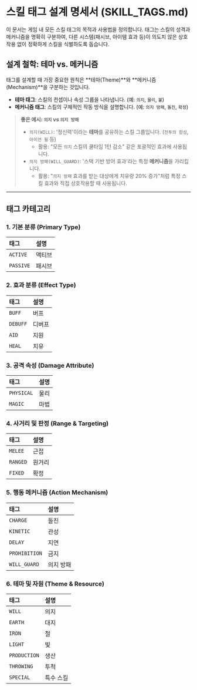 # 스킬 태그 설계 명세서 (SKILL_TAGS.md)

이 문서는 게임 내 모든 스킬 태그의 목적과 사용법을 정의합니다. 태그는 스킬의 성격과 메커니즘을 명확히 구분하여, 다른 시스템(패시브, 아이템 효과 등)이 의도치 않은 상호작용 없이 정확하게 스킬을 식별하도록 돕습니다.

## 설계 철학: 테마 vs. 메커니즘

태그를 설계할 때 가장 중요한 원칙은 **테마(Theme)**와 **메커니즘(Mechanism)**을 구분하는 것입니다.

-   **테마 태그**: 스킬의 컨셉이나 속성 그룹을 나타냅니다. (예: `의지`, `물리`, `불`)
-   **메커니즘 태그**: 스킬의 구체적인 작동 방식을 설명합니다. (예: `의지 방패`, `돌진`, `확정`)

> **좋은 예시: `의지` vs `의지 방패`**
>
> -   `의지(WILL)`: '정신력'이라는 **테마**를 공유하는 스킬 그룹입니다. (`전투의 함성`, `아이언 윌` 등)
>     -   활용: "모든 `의지` 스킬의 쿨타임 1턴 감소" 같은 포괄적인 효과에 사용됩니다.
> -   `의지 방패(WILL_GUARD)`: '스택 기반 방어 효과'라는 특정 **메커니즘**을 가리킵니다.
>     -   활용: "`의지 방패` 효과를 받는 대상에게 치유량 20% 증가"처럼 특정 스킬 효과와 직접 상호작용할 때 사용됩니다.

---

## 태그 카테고리

### 1. 기본 분류 (Primary Type)

| 태그 | 설명 |
| :--- | :--- |
| `ACTIVE` | 액티브 | 유닛이 직접 선택하여 사용하는 스킬입니다. |
| `PASSIVE` | 패시브 | 조건 충족 시 자동으로 발동하거나 항상 적용되는 스킬입니다. |

### 2. 효과 분류 (Effect Type)

| 태그 | 설명 |
| :--- | :--- |
| `BUFF` | 버프 | 아군에게 이로운 효과를 부여합니다. |
| `DEBUFF` | 디버프 | 적군에게 해로운 효과를 부여합니다. |
| `AID` | 지원 | 아군을 돕는 스킬 전반을 의미하며, 주로 치유나 디버프 해제에 사용됩니다. |
| `HEAL` | 치유 | 아군의 체력을 직접 회복시키는 메커니즘을 가진 스킬입니다. |

### 3. 공격 속성 (Damage Attribute)

| 태그 | 설명 |
| :--- | :--- |
| `PHYSICAL` | 물리 | 물리 공격력에 기반한 피해를 줍니다. |
| `MAGIC` | 마법 | 마법 공격력에 기반한 피해를 줍니다. |

### 4. 사거리 및 판정 (Range & Targeting)

| 태그 | 설명 |
| :--- | :--- |
| `MELEE` | 근접 | 인접한 적에게만 사용할 수 있는 스킬입니다. |
| `RANGED` | 원거리 | 멀리 떨어진 대상에게 사용할 수 있는 스킬입니다. |
| `FIXED` | 확정 | 등급 상성과 관계없이 특정 판정(치명타, 막기 등)을 보장하는 스킬입니다. |

### 5. 행동 메커니즘 (Action Mechanism)

| 태그 | 설명 |
| :--- | :--- |
| `CHARGE` | 돌진 | 적에게 빠르게 접근하며 공격하는 메커니즘을 가집니다. |
| `KINETIC` | 관성 | 대상을 밀쳐내는(Knockback) 효과를 포함합니다. |
| `DELAY` | 지연 | 대상의 턴 순서를 뒤로 미루는 효과를 가집니다. |
| `PROHIBITION` | 금지 | 대상의 특정 행동(치유, 버프 등)을 막는 효과를 가집니다. |
| `WILL_GUARD` | 의지 방패 | 스택 기반의 방어 효과를 부여하는 특정 메커니즘을 가진 스킬입니다. |

### 6. 테마 및 자원 (Theme & Resource)

| 태그 | 설명 |
| :--- | :--- |
| `WILL` | 의지 | 정신력, 용기, 투지 테마를 공유하는 스킬 그룹입니다. |
| `EARTH` | 대지 | `대지` 자원을 생산하거나 관련된 효과를 가집니다. |
| `IRON` | 철 | `철` 자원을 생산하거나 관련된 효과를 가집니다. |
| `LIGHT` | 빛 | `빛` 자원을 사용하거나 관련된 효과를 가집니다. |
| `PRODUCTION` | 생산 | 공유 자원을 생성하는 스킬에 부여됩니다. |
| `THROWING` | 투척 | 무기나 물체를 던지는 컨셉의 스킬입니다. |
| `SPECIAL` | 특수 스킬 | 일반 스킬 슬롯이 아닌 특수 슬롯에만 장착 가능한 스킬입니다. |

